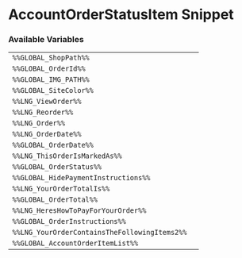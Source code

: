 # AccountOrderStatusItem Snippet

### Available Variables
|||
|---|---|
| `%%GLOBAL_ShopPath%%` |
| `%%GLOBAL_OrderId%%` |
| `%%GLOBAL_IMG_PATH%%` |
| `%%GLOBAL_SiteColor%%` |
| `%%LNG_ViewOrder%%` |
| `%%LNG_Reorder%%` |
| `%%LNG_Order%%` |
| `%%LNG_OrderDate%%` |
| `%%GLOBAL_OrderDate%%` |
| `%%LNG_ThisOrderIsMarkedAs%%` |
| `%%GLOBAL_OrderStatus%%` |
| `%%GLOBAL_HidePaymentInstructions%%` |
| `%%LNG_YourOrderTotalIs%%` |
| `%%GLOBAL_OrderTotal%%` |
| `%%LNG_HeresHowToPayForYourOrder%%` |
| `%%GLOBAL_OrderInstructions%%` |
| `%%LNG_YourOrderContainsTheFollowingItems2%%` |
| `%%GLOBAL_AccountOrderItemList%%` |
